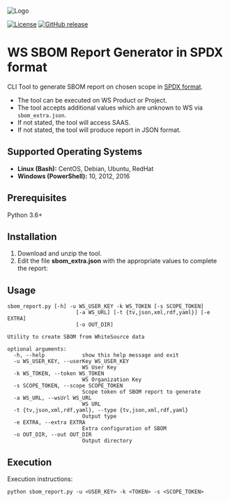 ![Logo](https://whitesource-resources.s3.amazonaws.com/ws-sig-images/Whitesource_Logo_178x44.png)  

[![License](https://img.shields.io/badge/License-Apache%202.0-yellowgreen.svg)](https://opensource.org/licenses/Apache-2.0)
[![GitHub release](https://img.shields.io/github/v/release/whitesource-ps/ws-sbom-spdx-report)](https://github.com/whitesource-ps/ws-sbom-spdx-report/releases/latest)  

# WS SBOM Report Generator in SPDX format 
CLI Tool to generate SBOM report on chosen scope in [SPDX format](https://spdx.org).
* The tool can be executed on WS Product or Project.
* The tool accepts additional values which are unknown to WS via `sbom_extra.json`.
* If not stated, the tool will access SAAS.
* If not stated, the tool will produce report in JSON format.

## Supported Operating Systems
- **Linux (Bash):**	CentOS, Debian, Ubuntu, RedHat
- **Windows (PowerShell):**	10, 2012, 2016

## Prerequisites
Python 3.6+ 

## Installation
1. Download and unzip the tool.
2. Edit the file **sbom_extra.json** with the appropriate values to complete the report:

## Usage
```
sbom_report.py [-h] -u WS_USER_KEY -k WS_TOKEN [-s SCOPE_TOKEN]
                      [-a WS_URL] [-t {tv,json,xml,rdf,yaml}] [-e EXTRA]
                      [-o OUT_DIR]

Utility to create SBOM from WhiteSource data

optional arguments:
  -h, --help            show this help message and exit
  -u WS_USER_KEY, --userKey WS_USER_KEY
                        WS User Key
  -k WS_TOKEN, --token WS_TOKEN
                        WS Organization Key
  -s SCOPE_TOKEN, --scope SCOPE_TOKEN
                        Scope token of SBOM report to generate
  -a WS_URL, --wsUrl WS_URL
                        WS URL
  -t {tv,json,xml,rdf,yaml}, --type {tv,json,xml,rdf,yaml}
                        Output type
  -e EXTRA, --extra EXTRA
                        Extra configuration of SBOM
  -o OUT_DIR, --out OUT_DIR
                        Output directory
```

## Execution
Execution instructions:  
```
python sbom_report.py -u <USER_KEY> -k <TOKEN> -s <SCOPE_TOKEN>
```
